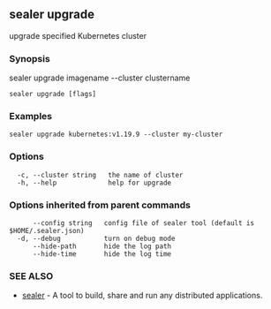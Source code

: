 ## sealer upgrade

upgrade specified Kubernetes cluster

### Synopsis

sealer upgrade imagename --cluster clustername

```
sealer upgrade [flags]
```

### Examples

```
sealer upgrade kubernetes:v1.19.9 --cluster my-cluster
```

### Options

```
  -c, --cluster string   the name of cluster
  -h, --help             help for upgrade
```

### Options inherited from parent commands

```
      --config string   config file of sealer tool (default is $HOME/.sealer.json)
  -d, --debug           turn on debug mode
      --hide-path       hide the log path
      --hide-time       hide the log time
```

### SEE ALSO

* [sealer](sealer.md)	 - A tool to build, share and run any distributed applications.

